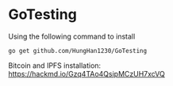 # GoTesting

Using the following command to install
```
go get github.com/HungHan1230/GoTesting
```

Bitcoin and IPFS installation: https://hackmd.io/Gzq4TAo4QsipMCzUH7xcVQ